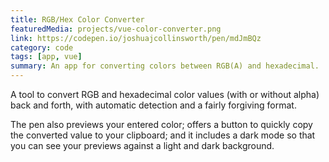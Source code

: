 ```yaml
---
title: RGB/Hex Color Converter
featuredMedia: projects/vue-color-converter.png
link: https://codepen.io/joshuajcollinsworth/pen/mdJmBQz
category: code
tags: [app, vue]
summary: An app for converting colors between RGB(A) and hexadecimal.
---
```


A tool to convert RGB and hexadecimal color values (with or without alpha) back and forth, with automatic detection and a fairly forgiving format.

The pen also previews your entered color; offers a button to quickly copy the converted value to your clipboard; and it includes a dark mode so that you can see your previews against a light and dark background.
